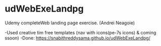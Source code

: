 # udWebExeLandpg
Udemy completeWeb landing page exercise. (Andrei Neagoie)

-Used creative tim free templates (nav with icons(pe-7s icons) & coming ssoon)
-Done: https://snabithreddysama.github.io/udWebExeLandpg/
